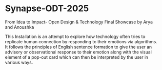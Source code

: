 # Synapse-ODT-2025
From Idea to Impact- Open Design &amp; Technology Final Showcase by Arya and Anoushka

This Installation is an attempt to explore how technology often tries to replicate human connection by responding to their emotions via algorithms.
It follows the principles of English sentence formation to give the user an advisory or observational response to their emotion along with the visual element of a pop-out card which can then be interpreted by the user in various ways.
